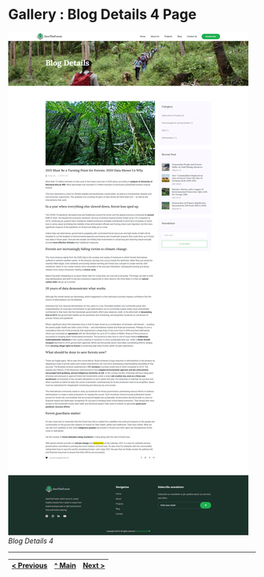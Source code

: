 # Gallery : Blog Details 4 Page

![Blog Details 4](../images/gallery/9.png)
_Blog Details 4_

---
[< Previous](g8.md) | [^ Main](../../../../) | [Next >](g10.md)
:--- | :---: | ---: 
